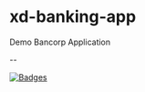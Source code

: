 # xd-banking-app

Demo Bancorp Application

--

[![Badges](http://badges.governance-system.35.238.15.35.sslip.io/badges?id=62ff29f9e10cd6654a24c7cb)](http://ui-badger.default.35.238.15.35.sslip.io/badgercorp/xd-banking-app?id=62ff29f9e10cd6654a24c7cb)



